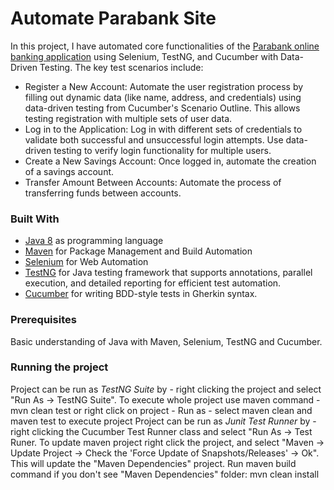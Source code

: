# Automate Parabank Site 
In this project, I have automated core functionalities of the [Parabank online banking application](https://parabank.parasoft.com/parabank/index.htm) using Selenium, TestNG, and Cucumber with Data-Driven Testing. The key test scenarios include:

* Register a New Account: Automate the user registration process by filling out dynamic data (like name, address, and credentials) using data-driven testing from Cucumber's Scenario Outline. This allows testing registration with multiple sets of user data.
* Log in to the Application: Log in with different sets of credentials to validate both successful and unsuccessful login attempts. Use data-driven testing to verify login functionality for multiple users.
* Create a New Savings Account: Once logged in, automate the creation of a savings account.
* Transfer Amount Between Accounts: Automate the process of transferring funds between accounts.

### Built With
* [Java 8](https://www.oracle.com/java/technologies/javase/javase-jdk8-downloads.html) as programming language
* [Maven](https://maven.apache.org/) for Package Management and Build Automation
* [Selenium](https://www.selenium.dev/) for Web Automation
* [TestNG](https://testng.org/) for Java testing framework that supports annotations, parallel execution, and detailed reporting for efficient test automation.
* [Cucumber](https://cucumber.io/docs/cucumber/) for writing BDD-style tests in Gherkin syntax.


### Prerequisites
  Basic understanding of Java with Maven, Selenium, TestNG and Cucumber.

### Running the project

Project can be run as _TestNG Suite_ by - right clicking the project and select "Run As -> TestNG Suite".
To execute whole project use maven command - mvn clean test or right click on project - Run as - select maven clean and maven test to execute project
Project can be run as _Junit Test Runner_ by - right clicking the Cucumber Test Runner class and select "Run As -> Test Runer.
To update maven project right click the project, and select "Maven -> Update Project -> Check the 'Force Update of Snapshots/Releases' -> Ok". This will update the "Maven Dependencies" project.
Run maven build command if you don't see "Maven Dependencies" folder: mvn clean install
